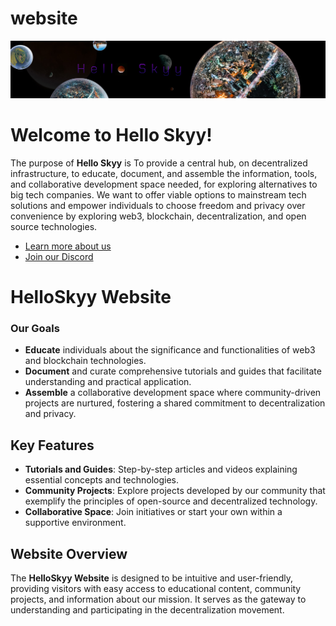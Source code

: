 # website

![Logo](/assets/frame_002.jpg)

# Welcome to Hello Skyy!

The purpose of **Hello Skyy** is To provide a central hub, on decentralized infrastructure, to educate, document, and assemble the information, tools, and collaborative development space needed, for exploring alternatives to big tech companies. We want to offer viable options to mainstream tech solutions and empower individuals to choose freedom and privacy over convenience by exploring web3, blockchain, decentralization, and open source technologies.

- [Learn more about us](https://web.helloskyy.io)
- [Join our Discord](https://discord.io/techdufus)

# HelloSkyy Website

### Our Goals

- **Educate** individuals about the significance and functionalities of web3 and blockchain technologies.
- **Document** and curate comprehensive tutorials and guides that facilitate understanding and practical application.
- **Assemble** a collaborative development space where community-driven projects are nurtured, fostering a shared commitment to decentralization and privacy.

## Key Features

- **Tutorials and Guides**: Step-by-step articles and videos explaining essential concepts and technologies.
- **Community Projects**: Explore projects developed by our community that exemplify the principles of open-source and decentralized technology.
- **Collaborative Space**: Join initiatives or start your own within a supportive environment.

## Website Overview

The **HelloSkyy Website** is designed to be intuitive and user-friendly, providing visitors with easy access to educational content, community projects, and information about our mission. It serves as the gateway to understanding and participating in the decentralization movement.

